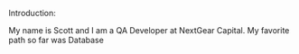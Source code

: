 Introduction:

My name is Scott and I am a QA Developer at NextGear Capital.
My favorite path so far was Database